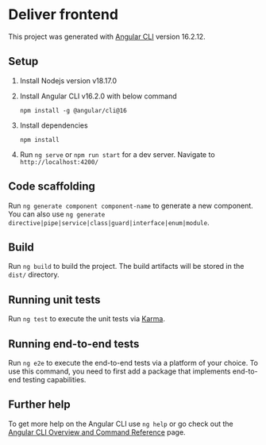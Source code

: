# Deliver frontend

This project was generated with [Angular CLI](https://github.com/angular/angular-cli) version 16.2.12.

## Setup

1. Install Nodejs version v18.17.0
2. Install Angular CLI v16.2.0 with below command

   ```
   npm install -g @angular/cli@16
   ```

3. Install dependencies

   ```
   npm install
   ```

4. Run `ng serve` or `npm run start` for a dev server. Navigate to `http://localhost:4200/`

## Code scaffolding

Run `ng generate component component-name` to generate a new component. You can also use `ng generate directive|pipe|service|class|guard|interface|enum|module`.

## Build

Run `ng build` to build the project. The build artifacts will be stored in the `dist/` directory.

## Running unit tests

Run `ng test` to execute the unit tests via [Karma](https://karma-runner.github.io).

## Running end-to-end tests

Run `ng e2e` to execute the end-to-end tests via a platform of your choice. To use this command, you need to first add a package that implements end-to-end testing capabilities.

## Further help

To get more help on the Angular CLI use `ng help` or go check out the [Angular CLI Overview and Command Reference](https://angular.io/cli) page.
